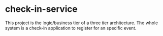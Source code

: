 # check-in-service
This project is the logic/business tier of a three tier architecture. The whole system is a check-in application to register for an specific event.
